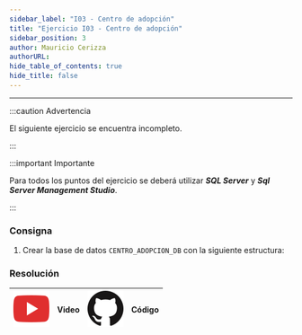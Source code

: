 ```yaml
---
sidebar_label: "I03 - Centro de adopción"
title: "Ejercicio I03 - Centro de adopción"
sidebar_position: 3
author: Mauricio Cerizza
authorURL: 
hide_table_of_contents: true
hide_title: false
---
```

---

:::caution Advertencia

El siguiente ejercicio se encuentra incompleto.

:::

:::important Importante

Para todos los puntos del ejercicio se deberá utilizar ***SQL Server*** y ***Sql Server Management Studio***.

:::

### Consigna
1. Crear la base de datos `CENTRO_ADOPCION_DB` con la siguiente estructura:

### Resolución
| ![img](/base/youtube.svg) | Video | ![img](/base/github.svg) | Código |
| :-----------------------: | :---: | :----------------------: | :----: |